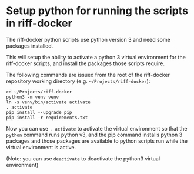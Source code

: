 # Setup python for running the scripts in riff-docker

The riff-docker python scripts use python version 3 and need some
packages installed.

This will setup the ability to activate a python 3 virtual environment
for the riff-docker scripts, and install the packages those scripts
require.

The following commands are issued from the root of the riff-docker repository
working directory (e.g. `~/Projects/riff-docker`):

    cd ~/Projects/riff-docker
    python3 -m venv venv
    ln -s venv/bin/activate activate
    . activate
    pip install --upgrade pip
    pip install -r requirements.txt

Now you can use `. activate` to activate the virtual environment so that the
`python` command runs python v3, and the pip command installs python 3 packages
and those packages are available to python scripts run while the virtual environment
is active.

(Note: you can use `deactivate` to deactivate the python3 virtual environment)

